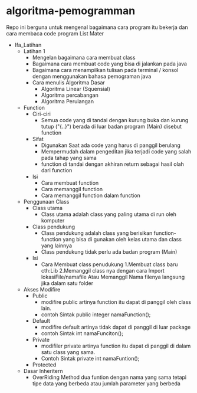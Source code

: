# algoritma-pemogramman
Repo ini berguna untuk mengenal bagaimana cara program itu bekerja dan cara membaca code program
List Mater
  - Ifa_Latihan
    - Latihan 1
      - Mengelan bagaimana cara membuat class
      - Bagaimana cara membuat code yang bisa di jalankan pada java
      - Bagaimana cara menampilkan tulisan pada terminal / konsol dengan menggunakan bahasa pemograman java
      - Cara menulis Algoritma Dasar
        - Algoritma Linear (Squensial)
        - Algoritma percabangan
        - Algoritma Perulangan
    - Function
      - Ciri-ciri
        - Semua code yang di tandai dengan kurung buka dan kurung tutup ("{..}") berada di luar badan program (Main) disebut function
      - Sifat
        - Digunakan Saat ada code yang harus di panggil berulang
        - Mempermudah dalam pengeditan jika terjadi code yang salah pada tahap yang sama 
        - function di tandai dengan akhiran return sebagai hasil olah dari function
      - Isi
        - Cara membuat function
        - Cara memanggil function
        - Cara memanggil function dalam function
    - Penggunaan Class
        - Class utama
            - Class utama adalah class yang paling utama di run oleh komputer
        - Class pendukung
            - Class pendukung adalah class yang berisikan function-function yang bisa di gunakan oleh kelas utama dan class yang lainnya 
            - Class pendukung tidak perlu ada badan program (Main)
        - Isi
            - Cara Membuat class penudukung
                1.Membuat class baru cth:Lib
                2.Memanggil class nya dengan cara Import lokasiFile/namafile Atau Memanggil Nama filenya langsung jika dalam satu folder
    - Akses Modifire
        - Public
            - modifire public artinya function itu dapat di panggil oleh class lain.
            - contoh Sintak
                public integer namaFunction();
        - Default
            - modifire default artinya tidak dapat di panggil di luar package
            - contoh Sintak
                int namaFunciton();
        - Private
            - modifiler private artinya function itu dapat di panggil di dalam satu class yang sama.
            - Contoh Sintak
                private int namaFuntion();
        - Protected
    - Dasar Inheritern
        - OverRiding Method 
            dua funtion dengan nama yang sama tetapi tipe data yang berbeda atau jumlah parameter yang berbeda
          